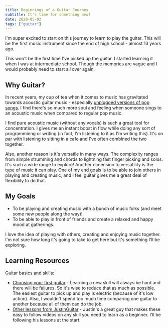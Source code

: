 ```yaml
---
title: Beginnings of a Guitar Journey
subtitle: It's time for something new!
date: 2020-05-02
tags: ["guitar"]
---
```


I'm super excited to start on this journey to learn to play the guitar. This
will be the first music instrument since the end of high school - almost 13
years ago.

This won't be the first time I've picked up the guitar. I started learning it
when I was at intermediate school. Though the memories are vague and I would
probably need to start all over again.

## Why Guitar?

In recent years, my cup of tea when it comes to music has gravitated towards
acoustic guitar music - especially [unplugged versions of pop
songs][spotify-acoustic-covers]. I find there's so much more soul and feeling
when someone sings to an acoustic music when compared to regular pop music.

I find pure acoustic music (without any vocals) is such a great tool for
concentration. I gives me an instant boost in flow while doing any sort of
programminng or writing (in fact, I'm listening to it as I'm writing this).
It's on par with listening to sitting in a cafe and I've often combined the two
together.

Also, another reason is it's versatile in many ways. The complexity ranges
from simple strumming and chords to lightning fast finger picking and solos.
It's such a wide range to explore! Another dimension to versatility is the
type of music it can play. One of my end goals is to be able to join others
in playing and creating music, and I feel guitar gives me a great deal of
flexibility to do that.

## My Goals

- To be playing and creating music with a bunch of music folks (and meet some
new people along the way)!
- To be able to play in front of friends and create a relaxed and happy mood
at gatherings.

I love the idea of playing with others, creating and enjoying music together.
I'm not sure how long it's going to take to get here but it's something I'll
be exploring.

## Learning Resources

Guitar basics and skills:

- [Choosing your first guitar][jg-first-guitar] - Learning a new skill will
always be hard and there will be failures. So it's wise to reduce that as
much as possible. The easiest guitar to pick up and play is electric (because
of it's low action). Also, I wouldn't spend too much time comparing one
guitar to another because all of them can do the job.
- [Other lessons from JustinGuitar][justin-guitar] - Justin's a great guy
that makes these easy to follow videos on any skill you need to learn as a
beginner. I'll be following his lessons at the start.

[spotify-acoustic-covers]: https://open.spotify.com/playlist/37i9dQZF1DWXmlLSKkfdAk
[jg-first-guitar]: https://www.justinguitar.com/modules/beginner-guitar-buying-guides
[justin-guitar]: https://www.justinguitar.com/